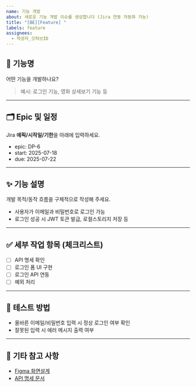 ```yaml
---
name: 기능 개발
about: 새로운 기능 개발 이슈를 생성합니다 (Jira 연동 자동화 가능)
title: "[BE][Feature] "
labels: feature
assignees: 
  - 작성자_깃허브ID
---
```


## 📌 기능명
어떤 기능을 개발하나요?
> 예시: 로그인 기능, 영화 상세보기 기능 등

---

## 🗂️ Epic 및 일정
Jira **에픽/시작일/기한**을 아래에 입력하세요.

- epic: DP-6
- start: 2025-07-18
- due: 2025-07-22

---

## ✨ 기능 설명
개발 목적/동작 흐름을 구체적으로 작성해 주세요.

- 사용자가 이메일과 비밀번호로 로그인 가능  
- 로그인 성공 시 JWT 토큰 발급, 로컬스토리지 저장 등

---

## ✅ 세부 작업 항목 (체크리스트)
- [ ] API 명세 확인  
- [ ] 로그인 폼 UI 구현  
- [ ] 로그인 API 연동  
- [ ] 예외 처리  

---

## 🧪 테스트 방법
- 올바른 이메일/비밀번호 입력 시 정상 로그인 여부 확인  
- 잘못된 입력 시 에러 메시지 출력 여부  

---

## 📎 기타 참고 사항
- [Figma 화면설계](https://www.figma.com/...)  
- [API 명세 문서](https://api.example.com/docs)
